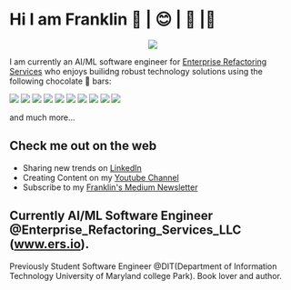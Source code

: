 # Hi I am Franklin 👋 | 😊 | 🙏 |🌱 
<div>
  <p align="center">
    <img src="./utils/mmebtb.png">
  </p>

</div>

I am currently an AI/ML software engineer for <a href='https://www.ers.io/'>Enterprise Refactoring Services</a> who enjoys builidng robust technology solutions using the following chocolate 🍫 bars:
 <p float="left">
    <img src="https://img.shields.io/badge/sklearn-orange?logo=scikit-learn" />
    <img src="https://img.shields.io/badge/jupyter-orange?logo=jupyter"/>
    <img src="https://img.shields.io/badge/docker-0db7ed?logo=docker"/>
    <img src="https://img.shields.io/badge/gdal-bluegreen" />
    <img src="https://img.shields.io/badge/java-brown?logo=oracle" />
    <img src="https://img.shields.io/badge/opensource-brightgreen" />
    <img src="https://img.shields.io/badge/Javascript-yellowgreen?logo=Javascript" />
    <img src="https://img.shields.io/badge/Python-blue?logo=python"/> 
    <img src="https://img.shields.io/badge/Gitlab-purple?logo=git"/>
    <img src="https://img.shields.io/badge/aws-FF9900?logo=aws"/>
 </p> and much more...

## Check me out on the web
- Sharing new trends on [LinkedIn](https://www.linkedin.com/in/franklinngongang/)
- Creating Content on my [Youtube Channel](https://www.youtube.com/channel/UClLU4FE2edInV3mW6NZm1pw) 
- Subscribe to my [Franklin's Medium Newsletter](https://medium.com/@ntuifranklin2005/about)

## Currently AI/ML Software Engineer @Enterprise_Refactoring_Services_LLC  (www.ers.io).
Previously Student Software Engineer @DIT(Department of Information Technology University of Maryland college Park). Book lover and author.
